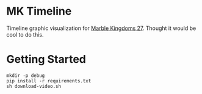 # MK Timeline
Timeline graphic visualization for [Marble Kingdoms 27](https://www.youtube.com/watch?v=zAvNq0q4304). Thought it would be cool to do this. 

# Getting Started
```
mkdir -p debug
pip install -r requirements.txt
sh download-video.sh
```